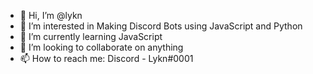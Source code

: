 - 👋 Hi, I’m @lykn
- 👀 I’m interested in Making Discord Bots using JavaScript and Python
- 🌱 I’m currently learning JavaScript
- 💞️ I’m looking to collaborate on anything  
- 📫 How to reach me: Discord - Lykn#0001

<!---
lykn/lykn is a ✨ special ✨ repository because its `README.md` (this file) appears on your GitHub profile.
You can click the Preview link to take a look at your changes.
--->
